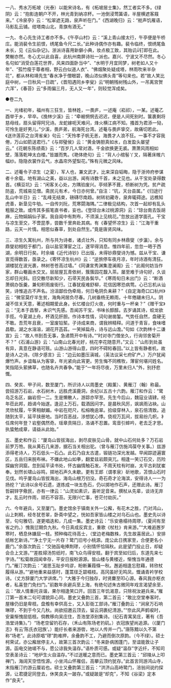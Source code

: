 <!-- { "loadSidebar": true } -->
一八、秀水万柘坡（光泰）以能宋诗名，有《柘坡居士集》，然工者实不多。《绿阴》云：“抱影连朝户不开，林光青到纳凉杯。一池倒浸莺簧语，半屋横遮客屐来。”《冷泉亭》云：“松翠遮无路，泉声听在门。”《西湖晚归》云：“舱声饥雁语，马影乱云铺。绀塔南山北，青旗有酒无。”

一九、冬心先生诗工者亦不多。《午亭山村》云：“溪上青山接太行，午亭便是午桥庄。能消裴令生前恨，绣尾鱼今尺二长。”此种诗偶作亦有趣。裴令临终，恨绣尾鱼未长，见《云仙杂记》。浙派诗喜用新僻小典，妆点极工致，其贻讥钉即在此。樊榭亦然。冬心尤以此自喜，此杭州南屏诗社一派也。嘉兴、宁波又不尽然。冬心名句如“消受白莲花世界，风来四面卧当中”、“水明于月宜同梦，树老如人又十年”、“孤竹瘦于尊者相，野云白似道人衣”、“佛烟聚处疑成塔，林雨吹来半杂花”，都从林和靖先生“春水净于僧眼碧，晚山浓似佛头青”等句来也。若“故人笑比庭中树，一日秋风一日疏”，《晋阳遇同乡李叟》云“明朝残树残山外，一吊离宫贺六浑”，《春苔》云“多雨偏三月，无人又一年”，则较觉浑成矣。

●卷二九

一、光绪初年，福州有三狂生，皆林姓，一畏庐，一述庵（崧祁），一某。述菴乙酉举于乡，早卒。《挽林少溪》云：“牵裾惘惘去迟迟，便是人间死别时。箧裹剩将慈母线，扇头留得阿兄诗。龙蛇嫁呃天难问，烽火横江病不知。搔首为君添一恸，可怜生是好男儿。”少溪，畏庐弟，航海死台湾。述菴与畏庐挚交，故痛切若此。《送许莲荪之台湾省亲》句云：“天怜孝子帆无恙，海畏才人浪不狂。一事不才容我倦，万山如箭送君行。”《与郑璧侯》云：“黄金铸胆真如水，白发盈头屡望云。”《花朝东陈绩斋》云：“百岁几人常对酒，千金欲换更无裘。萧萧风雨相如壁，落落乾坤太白楼。”皆雄而隽。《艳体绝句》云：“背人小绾髻丫叉，隔著床帷六幅纱。隐隐衣裳作云气，水晶帘外望梨花。”殊有元微之风味。

二、述菴令子凉生（之夏），军人也，兼文武才。比来深自韬晦，隐于浙帅府参谋者十余载。地有湖山之美，益以出游。闻有诗数千首，未之见也。从干宝处录得数首。《横豆坑》云：“闲客关心处，方隅验废兴。亭倾茅不葺，桥断树为凭。贫产疏防盗，荒城易见僧。斋民元有术，今日亦何曾。”自注：“坑，天台县属。”《归途行乱山中半日》云：“乱峰无结束，磅礴尽南趋。树转初藏寺，泉奔辄碍途。远樵知虎善，新垦见牛劬。一自传刘阮，荒寒閟海隅。”二律极见结构，次首一起却有乱头粗服之致。或传其多振笔直书者，妄也。《登琼台未过桃源洞》云：“琼台南去饭胡麻，云物娟娟仙子家。我自闺中有荆布，不须溪上见桃花。”忽放出道学面孔。干宝与凉生至交，不啻昆季，尝数千里奔赴其病。有《春望怀凉生》云：“江海干重路，云天一片情。相思似春草，到处自然生。”竟是唐贤风味。

三、凉生久寓杭州，所与共为诗者，诸贞壮外，只知有同乡林鼎燮（步瀛）。余与鼎燮初相稔于都门，自以盐官薄宦之江，遂罕得消息。惟四年前，忽忽一晤于西湖，余明日行矣。时余编《近代诗钞》已出版，未得钞鼎燮诗为憾。兹从干宝、谦宣觅得数首，亟录之。《寄怀凉生杭州》云：“逆旅停车夜月凉，年时诗酒有清狂。湖楼犹在波光裹，林树苍苍高过墙。”《同谦宣秀渊集澄澜阁》云：“此阁何妨当作家，群山罨画水交叉。层层屋瓦青依树，簇簇园花馥入茶。屡至难于诗句好，久谈忘却日光斜。旧交散尽新知少，石帚天民各鬓华。”《寒雨旬日未出门》云：“断酒萧纲办饭羹，兼旬积雨废街行。江春犹瘦难舒柳，花信因寒恐病莺。心已忘机从讪笑，诗惟追古不声名。汾沮鄙俭伪牵局，何日龟阴负耒耕？”《自定海奇口口杭州》云：“微官莫疗半生贫，海角闲居负尽春。几树垂杨无赖雨，十年倦翮未归人。阴凝不信关天意，著述相期爱此身。长忆楼台灯火夜，何时重与一杯亲？”《赠干宝》云：“无本于昌黎，未识气先感。吾闻苏干宝，书味长醇醇。去岁诵其诗，蛟龙欲手揽。今夏湖上舟，杯酒见肝胆。作诗本性情，词句谢凿錾。气势任自然，盘硬无不敢。吾荒年且衰，一室废铅椠。子诗成来商，谓我辨精释。问道于青盲，食味嗜昌歜。湖之水溶溶，湖花开菡萏。一笑掉扁舟，诗与远山澹。”句如《次韵林十二谦宣》云：“故人书到吾无事，急递筒开中有诗。”“时对寺门僧坐久，行询邻舍菊开不？”《石浦山游》云：“山南山北春光好，桃花李花随意开。”又云：“山形到处虽有异，真意在静语可赅。山游山游得山意，四时不碍矧春回。”以上皆有静者机，故是诗人之诗。《除夕感言》云：“边云如墨压滇城，（英法议采七府矿产。）万户犹闻爆竹声。乡谊每从为客挚，年光紧向此宵更。劳生悔不同樵牧，薄宦何堪问姓名。笑指陌头萦拂草，也随名卉共春争。”能于“一年将尽夜，万里未归人”外，别抒悲慨。

四、癸亥、甲子间，数至厦门，所识诗人以周墨史（殿薰）、黄雁汀（翰）称最。尝招游万石岩，水石树木，远胜虎溪鹿洞，余纪以五古十六韵。雁汀和作云：“鹭岛乏名区，幽岩但一二。生是懒散人，游踪亦罕至。先生今后山，魏寇业请肄。经年莅此邦，趋谒今始遂。逢迎上万石，载酒因问字。是晨秋风厉，飒飒雨沾袂。山灵欣杖履，午霁相献媚。中岩在咫尺，松榕晚逾翠。拾级穿林入，泉石倍清致。追随到太平，延平挟册地。当时百恶战，涉想犹心悸。侥视万瓦间，拔易纷几帜。衤任席何年登？岩壑偶然奇。瑶章贲隔日，洛诵不忍置。鸾音引蟀吟，老去乏才思。执蛰勉成章，请益从此始。”

五、墨史和作云：“厦岛山皆拔海出，剥尽皮肤见山骨。就中山石何处多？万石岩前罗万笏。我从黄石几来游，据石当关相出驼。（曾与雁汀仿施鸿葆夺关事。）兹游添得老诗人，万石低头一石凸。此石乃自太古遣，锻链功深光发越。早闻踪迹遍寰区，五岳归来脱布袜。不嫌此地山如拳，翻爱兹岩颇突兀。相逢一笑订石交，历险探幽穷洞窟。忽到延平读书处，怀古幽情触石发。不周天柱有时崩，太平古刹犹崔奉。划然长啸山谷鸣，掷地石声久未歇。更有王郎（谓孝泉）斫地歌，苫恨山石时见伐。呜乎厦岛山皆拔海出，海岛山根万仞没。奇石奇才沦海滨，安得诗人一一为扬挖？”此诗以余号石遗，遂炼成一块五色石，仍以掷地作石声，还赠此诗。雁汀哲嗣锌字儆民，亦有一律云：“山灵如素识，喜听足音来。撰杖从先辈，谈诗无弃才。乱云时作雨，顽石不容苔。无限兴亡事，苍茫付劫灰。”

六、今年避兵，又至厦门。墨史馆余于镇南关外一公廨，有花木之胜，门对鸿山，山上刺桐，经冬犹苍翠，卧斋中望之，恍如吾家皆山楼之对乌石山也。墨史先以诗至，句句雅切，遂更唱迭和，几成一集。墨史诗云：“乐安悬榻待周璆，（夏间有至省之约。）愧我愆期负九秋。今日真成反宾主，重歌《杖杜》肯来游。”“大难逅邂岁寒时，栖息休嫌屈一枝。预种梅花待高士，（堂边老梅数株，先生故喜居此。）安排纸帐乞新诗。”“净土宁无一片存？鹭门旧号小桃源。庞公此日携家至，合便更名小鹿门。”余亟次韵云：“交驰函电捧荆璆，小别情怀恰隔秋。此是望门投止日，却疑会合上文游。”“差胜燖汤剪纸时，南飞众鸟得安枝。翻于宾至如归后，东道先来七字诗。”“松菊故园闻幸存，平安日报盼源源。皆山楼与黄楼近，惭愧当年通德门。”雁汀次韵云：“渴思玉趾步呜谬，盼断蒹葭倏一秋。邂逅相逢忘慰藉，转欣杖履得从游。”“避地重来益感时，蓬蒿径乏碧梧枝。高冈虽好无鸣凤，慨诵青衿学校诗。（丈方辞厦门大学讲席。”）“大雅于今归独存，时贤麇至叩心源。春风我亦枢衣者，私喜登门免扫门。”前数年余避兵至上海，有绝句述朱古微同年戏言渴望余至，云：“故人情重托诙谐，果尔相逢笑口开。回首三年饥渴意，只除祝汝避兵来。”雁汀第一首末二句可谓貌异心同。墨史又叠韵三首，第二首云：“敢比空堂奉客时，屋椽仍旧是卑枝。盘飧有幸供高士，又入彭衙工部诗。”雁汀叠韵云：“涧泉万石响琳璆，不到于今又几秋。尚欲招邀云顶去，留云洞裹纪清游。”“奈此风声鹤唳时，安巢惭愧屈低枝。倘教移向吴庄住，吾浩堂添别集诗。（纪石青寓吴庄，著有《吾浩堂诗集》。”）“场老空留钓石存，（禾山有陈场老钓矶。）衣冠族望尚追源。（《厦门志》有云‘陈氏衣冠族’。）能纡长者来游辔，地以人传并一门。”唐陈黯以久不第称“场老”。此诗原唱“璆”韵难押，余叠韵不工，乃避而倒次原韵。（今不绿）。硕士柯荣试，亦公廨居停主人，故第三首次韵云：“冬来卧病困蓬门，至谊能敦让子源。函电交驰嗟不与，愿公谅我失温存。”语朴质可感。或疑“温存”字近纤，不知司空表圣诗云：“地炉生火自温存。”不过送暖之意而已。墨史第三首云：“邱陵从上叩禅门，海阔天空悟性源。小坐鸿山怀雁侣，高攀云顶约犹存。”此首言同游鸿山寺，末指雁汀约游云厘岩也。硕士又叠韵第三首云：“洪济山高峙鹭门，涪翁间说约探源，让君捷足同登去，休笑良夫一跛存。”或疑跛是“却克”，不知《谷梁》定本作“良夫”。

